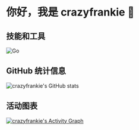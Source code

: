 # 你好，我是 crazyfrankie 👋

## 技能和工具
![Go](https://img.shields.io/badge/Go-%2300ADD8.svg?style=flat&logo=go&logoColor=white)

## GitHub 统计信息
![crazyfrankie's GitHub stats](https://github-readme-stats.vercel.app/api?username=crazyfrankie&show_icons=true&theme=radical)

## 活动图表
[![crazyfrankie's Activity Graph](https://github-readme-activity-graph.cyclic.app/graph?username=crazyfrankieM&theme=react-dark)](https://github.com/ashutosh00710/github-readme-activity-graph)

<!--
**crazyfrankie/crazyfrankie** is a ✨ _special_ ✨ repository because its `README.md` (this file) appears on your GitHub profile.

Here are some ideas to get you started:

- 🔭 I’m currently working on ...
- 🌱 I’m currently learning ...
- 👯 I’m looking to collaborate on ...
- 🤔 I’m looking for help with ...
- 💬 Ask me about ...
- 📫 How to reach me: ...
- 😄 Pronouns: ...
- ⚡ Fun fact: ...
-->
